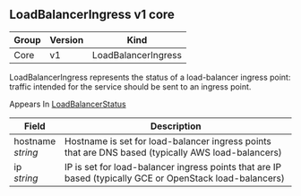 ## LoadBalancerIngress v1 core

Group        | Version     | Kind
------------ | ---------- | -----------
Core | v1 | LoadBalancerIngress



LoadBalancerIngress represents the status of a load-balancer ingress point: traffic intended for the service should be sent to an ingress point.

<aside class="notice">
Appears In  <a href="#loadbalancerstatus-v1">LoadBalancerStatus</a> </aside>

Field        | Description
------------ | -----------
hostname <br /> *string*  | Hostname is set for load-balancer ingress points that are DNS based (typically AWS load-balancers)
ip <br /> *string*  | IP is set for load-balancer ingress points that are IP based (typically GCE or OpenStack load-balancers)

